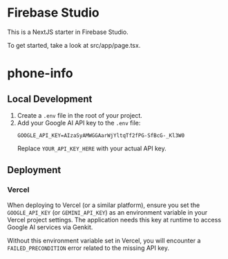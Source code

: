 # Firebase Studio

This is a NextJS starter in Firebase Studio.

To get started, take a look at src/app/page.tsx.
# phone-info

## Local Development

1.  Create a `.env` file in the root of your project.
2.  Add your Google AI API key to the `.env` file:
    ```
    GOOGLE_API_KEY=AIzaSyAMWGGAarWjYltqTf2fPG-SfBcG-_Kl3W0
    ```
    Replace `YOUR_API_KEY_HERE` with your actual API key.

## Deployment

### Vercel

When deploying to Vercel (or a similar platform), ensure you set the `GOOGLE_API_KEY` (or `GEMINI_API_KEY`) as an environment variable in your Vercel project settings. The application needs this key at runtime to access Google AI services via Genkit.

Without this environment variable set in Vercel, you will encounter a `FAILED_PRECONDITION` error related to the missing API key.
